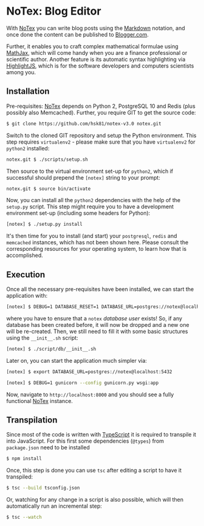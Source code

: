 # NoTex: Blog Editor

With [NoTex][0] you can write blog posts using the [Markdown][1] notation, and once done the content can be published to [Blogger.com][2].

Further, it enables you to craft complex mathematical formulae using [MathJax][3], which will come handy when you are a finance professional or scientific author. Another feature is its automatic syntax highlighting via [HighlightJS][4], which is for the software developers and computers scientists among you.

## Installation

Pre-requisites: [NoTex][0] depends on Python 2, PostgreSQL 10 and Redis (plus possibly also Memcached). Further, you require GIT to get the source code:

```bash
$ git clone https://github.com/hsk81/notex-v3.0 notex.git
```

Switch to the cloned GIT repository and setup the Python environment. This step requires `virtualenv2` - please make sure that you have `virtualenv2` for `python2` installed:

```bash
notex.git $ ./scripts/setup.sh
```

Then source to the virtual environment set-up for `python2`, which if successful should prepend the `[notex]` string to your prompt:

```bash
notex.git $ source bin/activate
```

Now, you can install all the `python2` dependencies with the help of the `setup.py` script. This step might require you to have a development environment set-up (including some headers for Python):

```bash
[notex] $ ./setup.py install
```

It's then time for you to install (and start) your `postgresql`, `redis` and `memcached` instances, which has not been shown here. Please consult the corresponding resources for your operating system, to learn how that is accomplished.

## Execution

Once all the necessary pre-requisites have been installed, we can start the application with:

```bash
[notex] $ DEBUG=1 DATABASE_RESET=1 DATABASE_URL=postgres://notex@localhost:5432 gunicorn --config gunicorn.py wsgi:app
```

where you have to ensure that a `notex` *database user* exists! So, if any database has been created before, it will now be dropped and a new one will be re-created. Then, we still need to fill it with some basic structures using the `__init__.sh` script:

```bash
[notex] $ ./script/db/__init__.sh
```

Later on, you can start the application much simpler via:

```bash
[notex] $ export DATABASE_URL=postgres://notex@localhost:5432
```
```bash
[notex] $ DEBUG=1 gunicorn --config gunicorn.py wsgi:app
```

Now, navigate to `http://localhost:8000` and you should see a fully functional [NoTex][0] instance.

## Transpilation

Since most of the code is written with [TypeScript] it is required to transpile it into JavaScript. For this first some dependencies (`@types`) from `package.json` need to be installed

```bash
$ npm install
```

Once, this step is done you can use `tsc` after editing a script to have it transpiled:

```bash
$ tsc --build tsconfig.json
```

Or, watching for any change in a script is also possible, which will then automatically run an incremental step:

```bash
$ tsc --watch
```

[0]: https://www.notex.ch/editor
[1]: https://daringfireball.net/projects/markdown/
[2]: https://www.blogger.com/
[3]: https://www.mathjax.org/
[4]: https://highlightjs.org/

[TypeScript]: www.typescriptlang.org
